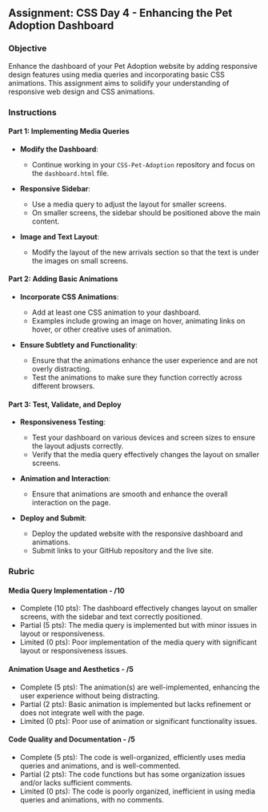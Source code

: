 ## Assignment: CSS Day 4 - Enhancing the Pet Adoption Dashboard

### Objective

Enhance the dashboard of your Pet Adoption website by adding responsive design features using media queries and incorporating basic CSS animations. This assignment aims to solidify your understanding of responsive web design and CSS animations.

### Instructions

#### Part 1: Implementing Media Queries

- **Modify the Dashboard**:

  - Continue working in your `CSS-Pet-Adoption` repository and focus on the `dashboard.html` file.

- **Responsive Sidebar**:

  - Use a media query to adjust the layout for smaller screens.
  - On smaller screens, the sidebar should be positioned above the main content.

- **Image and Text Layout**:
  - Modify the layout of the new arrivals section so that the text is under the images on small screens.

#### Part 2: Adding Basic Animations

- **Incorporate CSS Animations**:

  - Add at least one CSS animation to your dashboard.
  - Examples include growing an image on hover, animating links on hover, or other creative uses of animation.

- **Ensure Subtlety and Functionality**:
  - Ensure that the animations enhance the user experience and are not overly distracting.
  - Test the animations to make sure they function correctly across different browsers.

#### Part 3: Test, Validate, and Deploy

- **Responsiveness Testing**:

  - Test your dashboard on various devices and screen sizes to ensure the layout adjusts correctly.
  - Verify that the media query effectively changes the layout on smaller screens.

- **Animation and Interaction**:

  - Ensure that animations are smooth and enhance the overall interaction on the page.

- **Deploy and Submit**:
  - Deploy the updated website with the responsive dashboard and animations.
  - Submit links to your GitHub repository and the live site.

### Rubric

#### Media Query Implementation - /10

- Complete (10 pts): The dashboard effectively changes layout on smaller screens, with the sidebar and text correctly positioned.
- Partial (5 pts): The media query is implemented but with minor issues in layout or responsiveness.
- Limited (0 pts): Poor implementation of the media query with significant layout or responsiveness issues.

#### Animation Usage and Aesthetics - /5

- Complete (5 pts): The animation(s) are well-implemented, enhancing the user experience without being distracting.
- Partial (2 pts): Basic animation is implemented but lacks refinement or does not integrate well with the page.
- Limited (0 pts): Poor use of animation or significant functionality issues.

#### Code Quality and Documentation - /5

- Complete (5 pts): The code is well-organized, efficiently uses media queries and animations, and is well-commented.
- Partial (2 pts): The code functions but has some organization issues and/or lacks sufficient comments.
- Limited (0 pts): The code is poorly organized, inefficient in using media queries and animations, with no comments.
